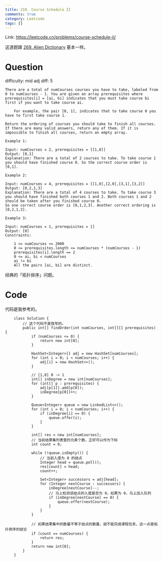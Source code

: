 ```yaml
---
title: 210. Course Schedule II
comments: true
category: Leetcode
tags: []
---
```


Link: https://leetcode.cn/problems/course-schedule-ii/

这道题跟 [269. Alien Dictionary](https://leetcode.cn/problems/alien-dictionary/) 基本一样。

# Question

difficulty: mid
adj diff: 5

    There are a total of numCourses courses you have to take, labeled from 0 to numCourses - 1. You are given an array prerequisites where prerequisites[i] = [ai, bi] indicates that you must take course bi first if you want to take course ai.

    	For example, the pair [0, 1], indicates that to take course 0 you have to first take course 1.

    Return the ordering of courses you should take to finish all courses. If there are many valid answers, return any of them. If it is impossible to finish all courses, return an empty array.

    Example 1:

    Input: numCourses = 2, prerequisites = [[1,0]]
    Output: [0,1]
    Explanation: There are a total of 2 courses to take. To take course 1 you should have finished course 0. So the correct course order is [0,1].

    Example 2:

    Input: numCourses = 4, prerequisites = [[1,0],[2,0],[3,1],[3,2]]
    Output: [0,2,1,3]
    Explanation: There are a total of 4 courses to take. To take course 3 you should have finished both courses 1 and 2. Both courses 1 and 2 should be taken after you finished course 0.
    So one correct course order is [0,1,2,3]. Another correct ordering is [0,2,1,3].

    Example 3:

    Input: numCourses = 1, prerequisites = []
    Output: [0]
    Constraints:

    	1 <= numCourses <= 2000
    	0 <= prerequisites.length <= numCourses * (numCourses - 1)
    	prerequisites[i].length == 2
    	0 <= ai, bi < numCourses
    	ai != bi
    	All the pairs [ai, bi] are distinct.

经典的「拓扑排序」问题。

# Code

代码是我参考的。

```
    class Solution {
    	// 这个代码不是我写的。
    	public int[] findOrder(int numCourses, int[][] prerequisites) {
    		if (numCourses <= 0) {
    			return new int[0];
    		}

    		HashSet<Integer>[] adj = new HashSet[numCourses];
    		for (int i = 0; i < numCourses; i++) {
    			adj[i] = new HashSet<>();
    		}

    		// [1,0] 0 -> 1
    		int[] inDegree = new int[numCourses];
    		for (int[] p : prerequisites) {
    			adj[p[1]].add(p[0]);
    			inDegree[p[0]]++;
    		}

    		Queue<Integer> queue = new LinkedList<>();
    		for (int i = 0; i < numCourses; i++) {
    			if (inDegree[i] == 0) {
    				queue.offer(i);
    			}
    		}

    		int[] res = new int[numCourses];
    		// 当前结果集列表里的元素个数，正好可以作为下标
    		int count = 0;

    		while (!queue.isEmpty()) {
    			// 当前入度为 0 的结点
    			Integer head = queue.poll();
    			res[count] = head;
    			count++;

    			Set<Integer> successors = adj[head];
    			for (Integer nextCourse : successors) {
    				inDegree[nextCourse]--;
    				// 马上检测该结点的入度是否为 0，如果为 0，马上加入队列
    				if (inDegree[nextCourse] == 0) {
    					queue.offer(nextCourse);
    				}
    			}
    		}

    		// 如果结果集中的数量不等于结点的数量，就不能完成课程任务，这一点是拓扑排序的结论
    		if (count == numCourses) {
    			return res;
    		}
    		return new int[0];
    	}
    }
```
